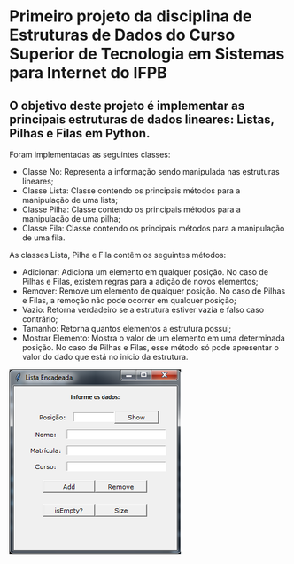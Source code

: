 # Primeiro projeto da disciplina de Estruturas de Dados do Curso Superior de Tecnologia em Sistemas para Internet do IFPB

## O objetivo deste projeto é implementar as principais estruturas de dados lineares: Listas, Pilhas e Filas em Python.

Foram implementadas as seguintes classes:
* Classe No: Representa a informação sendo manipulada nas estruturas lineares;
* Classe Lista: Classe contendo os principais métodos para a manipulação de uma lista;
* Classe Pilha: Classe contendo os principais métodos para a manipulação de uma pilha;
* Classe Fila: Classe contendo os principais métodos para a manipulação de uma fila.

As classes Lista, Pilha e Fila contêm os seguintes métodos:
* Adicionar: Adiciona um elemento em qualquer posição. No caso de Pilhas e Filas, existem regras para a adição de novos elementos;
* Remover: Remove um elemento de qualquer posição. No caso de Pilhas e Filas, a remoção não pode ocorrer em qualquer posição;
* Vazio: Retorna verdadeiro se a estrutura estiver vazia e falso caso contrário;
* Tamanho: Retorna quantos elementos a estrutura possui;
* Mostrar Elemento: Mostra o valor de um elemento em uma determinada posição. No caso de Pilhas e Filas, esse método só pode apresentar o valor do dado que está no início da estrutura.

![Lista](lista-encadeada/lista.png)
